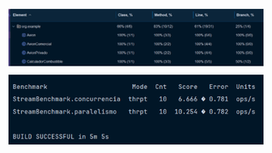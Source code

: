 
![image](https://github.com/valvoMartin/ucse-prog2-2023-U2-ValvoMartin/blob/main/Ejemplo/assets/Screenshot%202024-07-28%20211807.png)




![image](https://github.com/valvoMartin/ucse-prog2-2023-U2-ValvoMartin/blob/main/Ejemplo/assets/Screenshot%202024-07-28%20215856.png)
